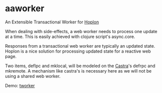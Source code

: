 # aaworker
An Extensible Transactional Worker for [Hoplon](https://github.com/hoplon/hoplon)

When dealing with side-effects, a web worker needs to process one update at a time.
This is easily achieved with clojure script's async.core.

Responses from a transactional web worker are typically an updated state.
Hoplon is a nice solution for processing updated state for a reactive web page.

Two items, deflpc and mklocal, will be modeled on the
[Castra](https://github.com/hoplon/castra)'s defrpc and mkremote.
A mechanism like castra's is necessary here as we will not be using a shared web worker.

Demo: [tworker](https://github.com/aatree/aademos/tree/master/tworker)
